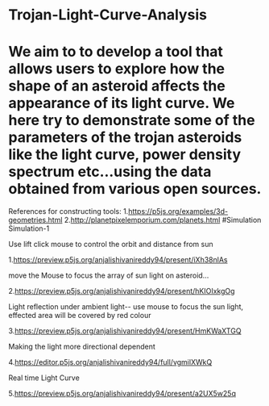# Trojan-Light-Curve-Analysis

# We aim to  to develop a tool that allows users to explore how the shape of an asteroid affects the appearance of its light curve. We here try to demonstrate some of the parameters of the trojan asteroids like the light curve, power density spectrum etc…using the data obtained from various open sources.




References for constructing tools:
1.https://p5js.org/examples/3d-geometries.html
2.http://planetpixelemporium.com/planets.html
#Simulation
Simulation-1

Use lift click mouse to control the orbit and distance from sun

1.https://preview.p5js.org/anjalishivanireddy94/present/iXh38nlAs

move the Mouse to focus the array of sun light on asteroid...

2.https://preview.p5js.org/anjalishivanireddy94/present/hKIOIxkgOg

Light reflection under ambient light-- use mouse to focus the sun light, effected area will be covered by red colour

3.https://preview.p5js.org/anjalishivanireddy94/present/HmKWaXTGQ

Making the light more directional dependent

4.https://editor.p5js.org/anjalishivanireddy94/full/vgmilXWkQ

Real time Light Curve

5.https://preview.p5js.org/anjalishivanireddy94/present/a2UX5w25q
